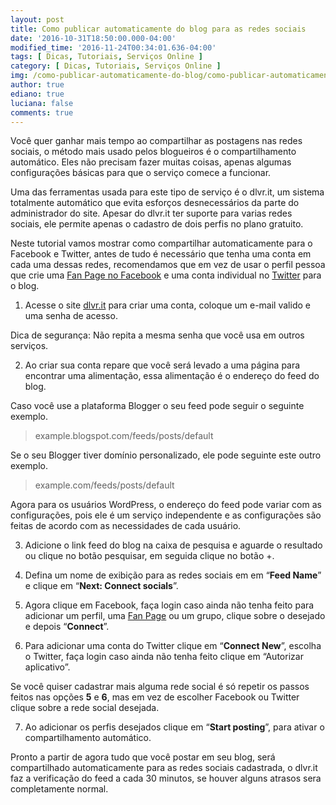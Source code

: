 ```yaml
---
layout: post
title: Como publicar automaticamente do blog para as redes sociais
date: '2016-10-31T18:50:00.000-04:00'
modified_time: '2016-11-24T00:34:01.636-04:00'
tags: [ Dicas, Tutoriais, Serviços Online ]
category: [ Dicas, Tutoriais, Serviços Online ]
img: /como-publicar-automaticamente-do-blog/como-publicar-automaticamente-do-blog.jpg
author: true
ediano: true
luciana: false
comments: true
---
```


Você quer ganhar mais tempo ao compartilhar as postagens nas redes sociais, o método mais usado pelos blogueiros é o compartilhamento automático. Eles não precisam fazer muitas coisas, apenas algumas configurações básicas para que o serviço comece a funcionar.

Uma das ferramentas usada para este tipo de serviço é o dlvr.it, um sistema totalmente automático que evita esforços desnecessários da parte do administrador do site. Apesar do dlvr.it ter suporte para varias redes sociais, ele permite apenas o cadastro de dois perfis no plano gratuito.

Neste tutorial vamos mostrar como compartilhar automaticamente para o Facebook e Twitter, antes de tudo é necessário que tenha uma conta em cada uma dessas redes, recomendamos que em vez de usar o perfil pessoa que crie uma <a href="http://www.insideblock.com/2016/07/como-criar-uma-pagina-page-no-facebook.html" target="_blank">Fan Page no Facebook</a> e uma conta individual no <a href="http://www.insideblock.com/2016/07/como-criar-2-contas-no-twitter-com-o.html" target="_blank">Twitter</a> para o blog.

1. Acesse o site <a href="http://dlvr.it/" rel="nofollow" target="_blank">dlvr.it</a> para criar uma conta, coloque um e-mail valido e uma senha de acesso.

Dica de segurança: Não repita a mesma senha que você usa em outros serviços.

2. Ao criar sua conta repare que você será levado a uma página para encontrar uma alimentação, essa alimentação é o endereço do feed do blog.

Caso você use a plataforma Blogger o seu feed pode seguir o seguinte exemplo.

> example.blogspot<span/>.com/feeds/posts/default

Se o seu Blogger tiver domínio personalizado, ele pode seguinte este outro exemplo.

> example<span/>.com/feeds/posts/default

Agora para os usuários WordPress, o endereço do feed pode variar com as configurações, pois ele é um serviço independente e as configurações são feitas de acordo com as necessidades de cada usuário.

3. Adicione o link feed do blog na caixa de pesquisa e aguarde o resultado ou clique no botão pesquisar, em seguida clique no botão +.

4. Defina um nome de exibição para as redes sociais em em “**Feed Name**” e clique em “**Next: Connect socials**”.

5. Agora clique em Facebook, faça login caso ainda não tenha feito para adicionar um perfil, uma <a href="http://www.insideblock.com/2016/07/como-criar-uma-pagina-page-no-facebook.html" target="_blank">Fan Page</a> ou um grupo, clique sobre o desejado e depois “**Connect**”.

6. Para adicionar uma conta do Twitter clique em “**Connect New**”, escolha o Twitter, faça login caso ainda não tenha feito clique em “Autorizar aplicativo”.

Se você quiser cadastrar mais alguma rede social é só repetir os passos feitos nas opções **5** e **6**, mas em vez de escolher Facebook ou Twitter clique sobre a rede social desejada.

7. Ao adicionar os perfis desejados clique em “**Start posting**”, para ativar o compartilhamento automático.

Pronto a partir de agora tudo que você postar em seu blog, será compartilhado automaticamente para as redes sociais cadastrada, o dlvr.it faz a verificação do feed a cada 30 minutos, se houver alguns atrasos sera completamente normal.